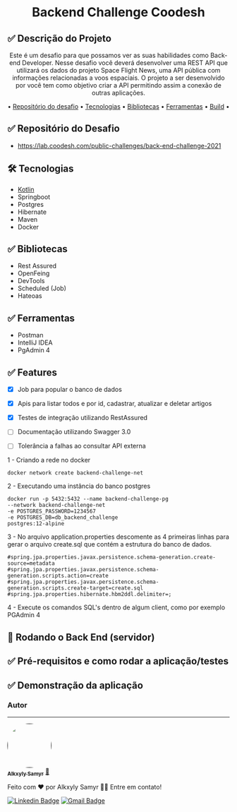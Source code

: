 <h1 align="center">Backend Challenge Coodesh</h1>

##  ✅ Descrição do Projeto
<p align="center">Este é um desafio para que possamos ver as suas habilidades como Back-end Developer.
Nesse desafio você deverá desenvolver uma REST API que utilizará os dados do projeto 
Space Flight News, uma API pública com informações relacionadas a voos espaciais. 
O projeto a ser desenvolvido por você tem como objetivo criar a API permitindo assim a 
conexão de outras aplicações.</p>


<p align="center">
• <a href="#repositorio">Repositório do desafio</a> •
 <a href="#tecnologias">Tecnologias</a> •
 <a href="#bibliotecas">Bibliotecas</a> •
 <a href="#bibliotecas">Ferramentas</a> •
 <a href="#build">Build</a> •
</p>

##  ✅ Repositório do Desafio
* https://lab.coodesh.com/public-challenges/back-end-challenge-2021

##  🛠 Tecnologias
* [Kotlin](https://kotlinlang.org/)
* Springboot
* Postgres
* Hibernate
* Maven
* Docker

##  ✅ Bibliotecas
* Rest Assured
* OpenFeing
* DevTools
* Scheduled (Job)
* Hateoas

##  ✅ Ferramentas
* Postman
* IntelliJ IDEA
* PgAdmin 4

##  ✅ Features

- [x] Job para popular o banco de dados
- [x] Apis para listar todos e por id, cadastrar, atualizar e deletar artigos
- [x] Testes de integração utilizando RestAssured
- [ ] Documentação utilizando Swagger 3.0
- [ ] Tolerância a falhas ao consultar API externa


1 - Criando a rede no docker

```
docker network create backend-challenge-net
```

2 - Executando uma instância do banco postgres

```
docker run -p 5432:5432 --name backend-challenge-pg
--network backend-challenge-net 
-e POSTGRES_PASSWORD=1234567 
-e POSTGRES_DB=db_backend_challenge 
postgres:12-alpine
````

3 - No arquivo application.properties descomente as 4 primeiras linhas para gerar o arquivo create.sql que contém a estrutura do banco de dados.

```
#spring.jpa.properties.javax.persistence.schema-generation.create-source=metadata
#spring.jpa.properties.javax.persistence.schema-generation.scripts.action=create
#spring.jpa.properties.javax.persistence.schema-generation.scripts.create-target=create.sql
#spring.jpa.properties.hibernate.hbm2ddl.delimiter=;
```
4 - Execute os comandos SQL's dentro de algum client, como por exemplo PGAdmin 4

## 🎲 Rodando o Back End (servidor)

## ✅ Pré-requisitos e como rodar a aplicação/testes

## ✅ Demonstração da aplicação

### Autor
---

<a href="">
 <img style="border-radius: 50%;" src="https://avatars.githubusercontent.com/u/4734174?s=420&v=10" width="100px;" alt=""/>
 <br />
 <sub><b>Alkxyly Samyr</b></sub></a> <a href="" title="Git Hub">🚀</a>


Feito com ❤️ por Alkxyly Samyr 👋🏽 Entre em contato!

[![Linkedin Badge](https://img.shields.io/badge/-Alkxyly-blue?style=flat-square&logo=Linkedin&logoColor=white&link=https://www.linkedin.com/in/alkxyly/)](https://www.linkedin.com/in/alkxyly/)
[![Gmail Badge](https://img.shields.io/badge/-alkxyly@gmail.com-c14438?style=flat-square&logo=Gmail&logoColor=white&link=mailto:alkxyly@gmail.com)](mailto:tgmarinho@gmail.com)